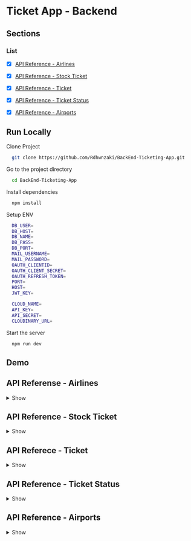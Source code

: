 # Ticket App - Backend

## Sections

### List



-  [x] [API Reference - Airlines](#api-reference---airlines)
-  [x] [API Reference - Stock Ticket](#api-reference---stock-ticket)
-  [x] [API Reference - Ticket](#api-reference---ticket)
-  [x] [API Reference - Ticket Status](#api-reference---ticket-status)
-  [x] [API Reference - Airports](#api-reference---airports)



## Run Locally

Clone Project

```bash
  git clone https://github.com/Rdhwnzaki/BackEnd-Ticketing-App.git
```

Go to the project directory

```bash
  cd BackEnd-Ticketing-App
```

Install dependencies

```bash
  npm install
```

Setup ENV

```bash
  DB_USER= 
  DB_HOST=
  DB_NAME=
  DB_PASS= 
  DB_PORT=
  MAIL_USERNAME=  
  MAIL_PASSWORD= 
  OAUTH_CLIENTID=  
  OAUTH_CLIENT_SECRET=
  OAUTH_REFRESH_TOKEN=
  PORT=
  HOST=
  JWT_KEY=

  CLOUD_NAME=
  API_KEY=
  API_SECRET= 
  CLOUDINARY_URL=
```

Start the server

```bash
  npm run dev
```

## Demo


## API Referense - Airlines

<details>
<summary>Show</summary>
<br>

#### Get All Airlines

```
  Get All Airlines https://gentle-tights-jay.cyclic.app/airlines/all-airlines
```

Body
```json
{
    "success": true,
    "statusCode": 200,
    "data": [
        {
            "id": 23,
            "name": "Panjul Airlines",
            "photo": "https://res.cloudinary.com/dsxjgmjtz/image/upload/v1672190939/ticketing/l7nr8kn8yh74fpiwa6wk.png",
            "phone": "6132654"
        },
        {
            "id": 22,
            "name": "Irfan Airlines",
            "photo": "https://res.cloudinary.com/dsxjgmjtz/image/upload/v1672189238/ticketing/fkq5jns6ehyqbk7sy1l6.png",
            "phone": "3112654"
        },
    ],
    "message": "get data success"
}
```

#### Get Detail Airlines

```
  Get Detail Airlines https://gentle-tights-jay.cyclic.app/airlines/get-detail-airlines
```


Body 
```json
{
    "success": true,
    "statusCode": 200,
    "data": [
        {
            "id": 23,
            "name": "Panjul Airlines",
            "photo": "https://res.cloudinary.com/dsxjgmjtz/image/upload/v1672190939/ticketing/l7nr8kn8yh74fpiwa6wk.png",
            "phone": "6132654"
        }
    ],
    "message": "Get detail airlines success"
}
```


#### Get Airlines By Search Name

```
  Get Airlines By Search Name https://gentle-tights-jay.cyclic.app/airlines/search/Fly Emirates
```

```json
{
    "success": true,
    "statusCode": 200,
    "data": [
          {
            "id": 15,
            "name": "Fly Emirates",
            "photo": "https://res.cloudinary.com/dsxjgmjtz/image/upload/v1672074987/ticketing/sr6yglpytcymbwmvnlwt.png",
            "phone": "931778"
        },
    ],
    "message": "get data success"
}
```



#### Post Airlines

```
  Post Airlines https://gentle-tights-jay.cyclic.app/airlines/airlines/all-airlines
```

Body
```json
{
  "id": 23,
  "name": "Panjul Airlines",
  "photo": "https://res.cloudinary.com/dsxjgmjtz/image/upload/v1672190939/ticketing/l7nr8kn8yh74fpiwa6wk.png",
  "phone": "6132654"
}
```

#### Put Airlines

```
  Put Airlines https://gentle-tights-jay.cyclic.app/airlines/23
```

Body
```json
{
  "id": 23,
  "name": "Panjul Airlines",
  "photo": "https://res.cloudinary.com/dsxjgmjtz/image/upload/v1672190939/ticketing/l7nr8kn8yh74fpiwa6wk.png",
  "phone": "6132654"
}
```


####

```
  Edit Photo Airline https://gentle-tights-jay.cyclic.app/airlines/23
```

```json
{
  "photo": "https://res.cloudinary.com/dsxjgmjtz/image/upload/v1672190939/ticketing/l7nr8kn8yh74fpiwa6wk.png",
}
```



#### Delete Airlines

```
  Delete Airlines https://gentle-tights-jay.cyclic.app/airlines/all-airlines/23
```

Body
```json
{
    "success": true,
    "statusCode": 200,
    "data":[
        {
            "id": 23,
            "name": "Panjul Airlines",
            "photo": "https://res.cloudinary.com/dsxjgmjtz/image/upload/v1672190939/ticketing/l7nr8kn8yh74fpiwa6wk.png",
            "phone": "6132654"
        }
    ],
    "message": "Delete stock ticket success"
}
```
</details>



## API Reference - Stock Ticket

<details>
<summary>Show</summary>
<br>


#### Get Stock Ticket

```
  Get Stock Ticket https://gentle-tights-jay.cyclic.app/stock-ticket/getstockticket
```

Body
```json
{
    "success": true,
    "statusCode": 200,
    "data": [
          {
            "id": 19,
            "origin": "BDG",
            "destination": "KLP",
            "departure": "09:00",
            "arrived": "11:15",
            "stock": 66,
            "price": 700000,
            "code": "BDG-12",
            "terminal": "12",
            "gate": "AB",
            "type": "business",
            "airlines_id": 19,
            "airlines": "Singapore Airlines",
            "photo": "https://res.cloudinary.com/dsxjgmjtz/image/upload/v1672075638/ticketing/qpxtwypmpnqsekg8w7hn.png"
        },
    ],
    "message": "Success get ticket stock data"
}
```

#### Get Stock Ticket By Id

```
  Get Stock Ticket By Id https://gentle-tights-jay.cyclic.app/stock-ticket/getstockticket/19
```

Body
```json
{
    "success": true,
    "statusCode": 200,
    "data": [
        {
            "id": 19,
            "origin": "BDG",
            "destination": "KLP",
            "departure": "09:00",
            "arrived": "11:15",
            "stock": 66,
            "price": 700000,
            "code": "BDG-12",
            "terminal": "12",
            "gate": "AB",
            "type": "business",
            "airlines_id": 19,
            "airlines": "Singapore Airlines",
            "photo": "https://res.cloudinary.com/dsxjgmjtz/image/upload/v1672075638/ticketing/qpxtwypmpnqsekg8w7hn.png"
        }
    ],
    "message": "Success get ticket stock data"
}
```



#### Post Stock Ticket

```
  Post Stock Ticket https://gentle-tights-jay.cyclic.app/stock-ticket
```

Body
```json
{
    "id": 5,
    "origin": "SFRC",
    "destination": "YGK",
    "departure": "10:30",
    "arrived": "01:30",
    "stock": 11,
    "price": 6000,
    "code": "GRD-212",
    "terminal": "B",
    "gate": "3",
    "type": "Business",
    "airlines_id": 14,
    "airlines": "Etihad Airlines",
    "photo": "https://res.cloudinary.com/dsxjgmjtz/image/upload/v1672074927/ticketing/gsf9elr1rwycfhawyn3s.png"
}
```

#### Put By Id Stock Ticket

```
  Put Stock By Id Ticket https://gentle-tights-jay.cyclic.app/stock-ticket/edit/3
```

Body
```json
{
    "id": 5,
    "origin": "SFRC",
    "destination": "YGK",
    "departure": "10:30",
    "arrived": "01:30",
    "stock": 11,
    "price": 6000,
    "code": "GRD-212",
    "terminal": "B",
    "gate": "3",
    "type": "Business",
    "airlines_id": 14,
    "airlines": "Etihad Airlines",
    "photo": "https://res.cloudinary.com/dsxjgmjtz/image/upload/v1672074927/ticketing/gsf9elr1rwycfhawyn3s.png"
}
```


#### Edit Stock Ticket

```
  Edit Stock Ticket https://gentle-tights-jay.cyclic.app/stock-ticket/edit-stock
```

Body
```json
{
 "id": 5,
  "origin": "SFRC",
  "destination": "YGK",
  "departure": "10:30",
  "arrived": "01:30",
  "stock": 11,
}
```


#### Delete Stock Ticket

```
  Delete Stock Ticket http://localhost:3006/ticket/getstockticket/3
```

Body
```json
{
   "success": true,
    "statusCode": 200,
    "data": [
        { 
            "id": 5,
            "origin": "SFRC",
            "destination": "YGK",
            "departure": "10:30",
            "arrived": "01:30",
            "stock": 11,
            "price": 6000,
            "code": "GRD-212",
            "terminal": "B",
            "gate": "3",
            "type": "Business",
            "airlines_id": 14,
            "airlines": "Etihad Airlines",
            "photo": "https://res.cloudinary.com/dsxjgmjtz/image/upload/v1672074927/ticketing/gsf9elr1rwycfhawyn3s.png"
      }
    ],
    "message": "Delete stock ticket success"
}
```
</details>



## API Referece - Ticket


<details>
<summary>Show</summary>
<br>

#### Get Ticket

```
  Get Ticket https://gentle-tights-jay.cyclic.app/ticket/get-ticket
```

Body

```json
{
    "success": true,
    "statusCode": 200,
    "data": [
        {
            "id": "7",
            "user_id": "87b406c3-bc9f-4726-8266-c4ed53b053ca",
            "detail_user": "Mr",
            "total_ticket": 1,
            "total_price": "2500",
            "status": "0",
            "uuid": "87b406c3-bc9f-4726-8266-c4ed53b053ca",
            "date": "2022-12-26T22:18:01.057Z",
            "stock_id": null,
            "custommer_name": "Revanda",
            "nationality": "ID",
            "insurance": "0",
            "grand_total": "0"
        },
 ],
    "message": "Get ticket success"
}
```


#### Get All Ticket

```
  Get All Ticket https://gentle-tights-jay.cyclic.app/ticket/get-all-ticket
```

Body
```json
 {
    "success": true,
    "statusCode": 200,
    "data": [
           {
            "id": "16",
            "user_id": "0ef98410-8f58-40c7-906b-05a5d4f25f5a",
            "detail_user": "Mrs",
            "total_ticket": 1,
            "total_price": "100",
            "status": "1",
            "uuid": "0ef98410-8f58-40c7-906b-05a5d4f25f5a",
            "date": "2022-12-28T17:34:04.757Z",
            "stock_id": 18,
            "custommer_name": "Ahmad Rizky Revanda",
            "nationality": "IND",
            "insurance": "0",
            "grand_total": "0"
        }
    ],
    "message": "Get ticket success"
}
```



#### Get Ticket Join

```
  Get Ticket Join https://gentle-tights-jay.cyclic.app/ticket/get-ticket-join
```

Body
```json
{
    "success": true,
    "statusCode": 200,
    "data": [
        {
            "id": "16",
            "user_id": "0ef98410-8f58-40c7-906b-05a5d4f25f5a",
            "detail_user": "Mrs",
            "total_ticket": 1,
            "total_price": "100",
            "status": "1",
            "uuid": "0ef98410-8f58-40c7-906b-05a5d4f25f5a",
            "date": "2022-12-28T17:34:04.757Z",
            "stock_id": 18,
            "custommer_name": "Ahmad Rizky Revanda",
            "nationality": "IND",
            "insurance": "0",
            "grand_total": "0",
            "info": "1",
            "detail": "Eticket issued",
            "origin": "KMT",
            "destination": "JKT",
            "code": "KMT-22",
            "name": "Fly Emirates"
        },
    ],
    "message": "Success Get Ticket By Token"
}
```



#### Post Ticket

```
  Post Ticket https://gentle-tights-jay.cyclic.app/ticket/post-ticket
```

Body
```json
{
    "user_id":"0ef98410-8f58-40c7-906b-05a5d4f25f5a",
    "detail_user":"abcdefg",
    "total_ticket":2,
    "total_price":"800000",
    "status":1,
    "uuid":"barcode guys"
}
```

#### Put Ticket

```
  Put Ticket https://gentle-tights-jay.cyclic.app/ticket/put-ticket/6
```

Body
```json
{
    "user_id":"0ef98410-8f58-40c7-906b-05a5d4f25f5a",
    "detail_user":"abcdefghijgl",
    "total_ticket":2,
    "total_price":"800000",
    "status":1,
    "uuid":"barcode guys baru"
}
```

#### Delete Ticket

```
  Delete Ticket https://gentle-tights-jay.cyclic.app/ticket/delete-ticket/6
```

Body

```json
{
    "success": true,
    "statusCode": 200,
    "data": [
            {
            "id": "6",
            "user_id": "87b406c3-bc9f-4726-8266-c4ed53b053ca",
            "detail_user": "Mr",
            "total_ticket": 1,
            "total_price": "2500",
            "status": "0",
            "uuid": "87b406c3-bc9f-4726-8266-c4ed53b053ca",
            "date": "2022-12-26T22:13:55.279Z",
            "stock_id": null,
            "custommer_name": "Revanda",
            "nationality": "ID",
            "insurance": "0",
            "grand_total": "0"
      }
    ],
    "message": "Delete ticket success"
}
```
</details>



## API Reference - Ticket Status

<details>
<summary>Show</summary>
<br>

#### Get Ticket Status

```
  Get Ticket Status https://gentle-tights-jay.cyclic.app/ticket-status/get-ticket-status
```

Body

```json
{
    "success": true,
    "statusCode": 200,
    "data": [
        {
            "id": 4,
            "info": "1",
            "detail": "Eticket issued"
        },
        {
            "id": 7,
            "info": "0",
            "detail": "Waiting for payment"
        }
    ],
    "message": "Get ticket success"
}
```

#### Post Ticket Status

```
  Post Ticket Status https://gentle-tights-jay.cyclic.app/ticket-status/post-ticket-status
```

Body

```json
{
  "id": 7,
  "info": "0",
  "detail": "Waiting for payment"
}
```

#### Put Ticket Status

```
  Put Ticket Status https://gentle-tights-jay.cyclic.app/ticket-status/put-ticket-status/8
```

Body

```Json
{
  "id": 8,
  "info": "1",
  "detail": "Eticket issued"
}
```

#### Delete Ticket Status

```
  Delete Ticket Status https://gentle-tights-jay.cyclic.app/ticket-status/delete-ticket-status/8
```

Body
```json
{
    "success": true,
    "statusCode": 200,
    "data": [
        {
          "id": 8,
          "info": "1",
          "detail": "Waiting For Payment"
        }
    ],
    "message": "Delete ticket success"
}
```
</details>



## API Reference - Airports

<details>
<summary>Show</summary>
<br>

#### Get Detail Airports

```
  Get All airports https://gentle-tights-jay.cyclic.app/airports
```

Body
```json
{
  "success": true,
    "statusCode": 200,
    "data": [
            {
            "id": "1",
            "name": "Bandar Udara Soekarno Hatta",
            "code": "CGJ"
            }
    ],
    "message": "Get airports success"
}



```

#### Post Airports

```
  Post Airports https://gentle-tights-jay.cyclic.app/airports
```

Body
```json
{
  "id": "1",
  "name": "Bandar Udara Soekarno Hatta",
  "code": "CGJ"
}
```

#### Put Airports

```
  Put Airport https://gentle-tights-jay.cyclic.app/airports/1
```

Body
```json
{
    "name": "Bandar Udara Soekarno Hatta",
    "code": "CGJ"
}
```

#### Delete Airports

```
  Delete Airports https://gentle-tights-jay.cyclic.app/airports/1
```

Body
```json
{
    "success": true,
    "statusCode": 200,
    "data": [
        {
          "id": "1",
          "name": "Bandar Udara Soekarno Hatta",
          "code": "CGJ"
        }
    ],
    "message": "Delete airports success"
}
```

</details>

